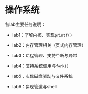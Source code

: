 # 操作系统

各lab主要任务说明：

* lab1：了解内核、实现`printf()`

* lab2：内存管理相关（页式内存管理）
* lab3：进程管理、支持中断与异常
* lab4：支持系统调用与`fork()`
* lab5：实现磁盘驱动与文件系统
* lab6：实现管道与shell